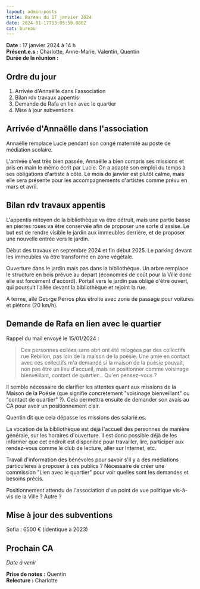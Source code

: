 ```yaml
---
layout: admin-posts
title: Bureau du 17 janvier 2024
date: 2024-01-17T13:05:59.080Z
cat: bureau
---
```

**Date :** 17 janvier 2024 à 14 h  
**Présent.e.s :** Charlotte, Anne-Marie, Valentin, Quentin   
**Durée de la réunion :** 

## Ordre du jour

1. Arrivée d'Annaëlle dans l'association
2. Bilan rdv travaux appentis
3. Demande de Rafa en lien avec le quartier
4. Mise à jour subventions

## Arrivée d'Annaëlle dans l'association

Annaëlle remplace Lucie pendant son congé maternité au poste de médiation scolaire. 

L'arrivée s'est très bien passée, Annaëlle a bien compris ses missions et pris en main le mémo écrit par Lucie. On a adapté son emploi du temps à ses obligations d'artiste à côté. Le mois de janvier est plutôt calme, mais elle sera présente pour les accompagnements d'artistes comme prévu en mars et avril.

## Bilan rdv travaux appentis

L'appentis mitoyen de la bibliothèque va être détruit, mais une partie basse en pierres roses va être conservée afin de proposer une sorte d'assise. Le but est de rendre visible le jardin aux immeubles derrière, et de proposer une nouvelle entrée vers le jardin.

Début des travaux en septembre 2024 et fin début 2025. Le parking devant les immeubles va être transformé en zone végétale. 

Ouverture dans le jardin mais pas dans la bibliothèque. Un arbre remplace le structure en bois prévue au départ (économies de coût pour la Ville donc elle est forcément d'accord). Portail vers le jardin pas obligé d'être ouvert, qui poursuit l'allée devant la bibliothèque et rejoint la rue. 

A terme, allé George Perros plus étroite avec zone de passage pour voitures et piétons (20 km/h).

## Demande de Rafa en lien avec le quartier

Rappel du mail envoyé le 15/01/2024 :

> Des personnes exilées sans abri ont été relogées par des collectifs rue Rebillon, pas loin de la maison de la poésie. Une amie en contact avec ces collectifs m'a demandé si la maison de la poésie pouvait, non pas être un lieu d'accueil, mais se positionner comme voisinage bienveillant, contact de quartier... Qu'en pensez-vous ? 

Il semble nécessaire de clarifier les attentes quant aux missions de la Maison de la Poésie (que signifie concrètement "voisinage bienveillant" ou "contact de quartier" ?). Cela permettra ensuite de demander son avais au CA pour avoir un positionnement clair.  

Quentin dit que cela dépasse les missions des salarié.es.

La vocation de la bibliothèque est déjà l'accueil des personnes de manière générale, sur les horaires d'ouverture. Il est donc possible déjà de les informer que cet endroit est disponible pour travailler, lire, participer aux rendez-vous comme le club de lecture, aller sur Internet, etc.

Travail d'information des bénévoles pour savoir s'il y a des médiations particulières à proposer à ces publics ? Nécessaire de créer une commission "Lien avec le quartier" pour voir quelles sont les demandes et besoins précis.

Positionnement attendu de l'association d'un point de vue politique vis-à-vis de la Ville ? Autre ?

## Mise à jour des subventions

Sofia : 6500 € (identique à 2023)

## Prochain CA

*Date à venir*

**Prise de notes :** Quentin  
**Relecture :** Charlotte